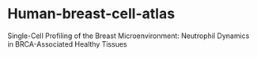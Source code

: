 # Human-breast-cell-atlas
Single-Cell Profiling of the Breast Microenvironment: Neutrophil Dynamics in BRCA-Associated Healthy Tissues
